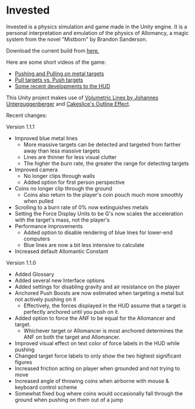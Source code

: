 # Invested
Invested is a physics simulation and game made in the Unity engine. It is a personal interpretation and emulation of the physics of Allomancy, a magic system from the novel "Mistborn" by Brandon Sanderson.

Download the current build from [here.](https://www.dropbox.com/s/6o152qparaoede7/Invested.zip?dl=1)

Here are some short videos of the game:
- [Pushing and Pulling on metal targets](https://gfycat.com/PowerfulPaleAuk)
- [Pull targets vs. Push targets](https://gfycat.com/FoolishUnderstatedBackswimmer)
- [Some recent developments to the HUD](https://gfycat.com/ChubbySelfishBoutu)

This Unity project makes use of [Volumetric Lines by Johannes Unterguggenberger](https://assetstore.unity.com/packages/tools/particles-effects/volumetric-lines-29160) and [Cakeslice's Outline Effect](https://github.com/cakeslice/Outline-Effect).


Recent changes:

Version 1.1.1
- Improved blue metal lines
	- More massive targets can be detected and targeted from farther away than less massive targets
	- Lines are thinner for less visual clutter
	- The higher the burn rate, the greater the range for detecting targets
- Improved camera
	- No longer clips through walls
	- Added option for first person perspective
- Coins no longer clip through the ground
	- Coins also return to the player's coin pouch much more smoothly when pulled
- Scrolling to a burn rate of 0% now extinguishes metals
- Setting the Force Display Units to be G's now scales the acceleration with the target's mass, not the player's
- Performance improvements
	- Added option to disable rendering of blue lines for lower-end computers
	- Blue lines are now a bit less intensive to calculate
- Increased default Allomantic Constant

Version 1.1.0

- Added Glossary
- Added several new Interface options
- Added settings for disabling gravity and air resistance on the player
- Anchored Push Boosts are now estimated when targeting a metal but not actively pushing on it
	- Effectively, the forces displayed in the HUD assume that a target is perfectly anchored until you push on it.
- Added option to force the ANF to be equal for the Allomancer and target.
	- Whichever target or Allomancer is most anchored determines the ANF on both the target and Allomancer.
- Improved visual effect on text color of force labels in the HUD while pushing
- Changed target force labels to only show the two highest significant figures
- Increased friction acting on player when grounded and not trying to move
- Increased angle of throwing coins when airborne with mouse & keyboard control scheme
- Somewhat fixed bug where coins would occasionally fall through the ground when pushing on them out of a jump
